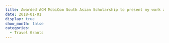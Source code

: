 ```yaml
---
title: Awarded ACM MobiCom South Asian Scholarship to present my work at ACM MobiCom 2018 held in New Delhi, India
date: 2018-01-01
display: true
show_month: false
categories:
  - Travel Grants
---
```

